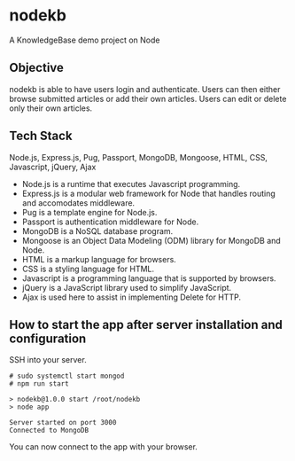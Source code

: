 # nodekb
A KnowledgeBase demo project on Node

## Objective
nodekb is able to have users login and authenticate. Users can then either
browse submitted articles or add their own articles. Users can edit
or delete only their own articles.

## Tech Stack
Node.js, Express.js, Pug, Passport, MongoDB, Mongoose, HTML, CSS, Javascript,
jQuery, Ajax
- Node.js is a runtime that executes Javascript programming.
- Express.js is a modular web framework for Node that handles routing and
accomodates middleware.
- Pug is a template engine for Node.js.
- Passport is authentication middleware for Node.
- MongoDB is a NoSQL database program.
- Mongoose is an Object Data Modeling (ODM) library for MongoDB and Node.
- HTML is a markup language for browsers.
- CSS is a styling language for HTML.
- Javascript is a programming language that is supported by browsers.
- jQuery is a JavaScript library used to simplify JavaScript.
- Ajax is used here to assist in implementing Delete for HTTP.


## How to start the app after server installation and configuration
SSH into your server.
```
# sudo systemctl start mongod
# npm run start

> nodekb@1.0.0 start /root/nodekb
> node app

Server started on port 3000
Connected to MongoDB
```
You can now connect to the app with your browser.
